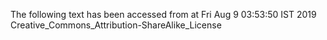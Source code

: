The following text has been accessed from at Fri Aug 9 03:53:50 IST 2019
Creative_Commons_Attribution-ShareAlike_License
